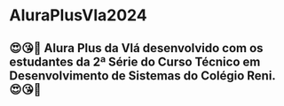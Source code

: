 # AluraPlusVla2024
## 😍😘🥰 Alura Plus da Vlá desenvolvido com os estudantes da 2ª Série do Curso Técnico em Desenvolvimento de Sistemas do Colégio Reni. 😍😘🥰
